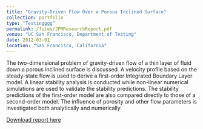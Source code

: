 ```yaml
---
title: "Gravity-Driven Flow Over a Porous Inclined Surface"
collection: portfolio
type: "Testingggg"
permalink: /files/JPMResearchReport.pdf
venue: "UC San Francisco, Department of Testing"
date: 2012-03-01
location: "San Francisco, California"
---
```


The two-dimensional problem of gravity-driven flow of a thin layer of fluid down a
porous inclined surface is discussed. A velocity profile based on the steady-state flow is
used to derive a first-order Integrated Boundary Layer model. A linear stability analysis is conducted while non-linear numerical simulations are used to validate the stability
predictions. The stability predictions of the first-order model are also compared directly
to those of a second-order model. The influence of porosity and other flow parameters is
investigated both analytically and numerically.

[Download report here](http://JPMastrogiacomo.github.io/files/JPMResearchReport.pdf)
